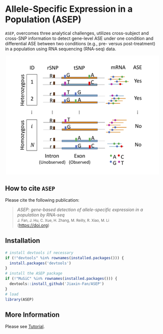 Allele-Specific Expression in a Population (ASEP)
======================

`ASEP`, overcomes three analytical challenges, utilizes cross-subject and cross-SNP information to detect gene-level ASE under one condition and differential ASE between two conditions (e.g., pre- versus post-treatment) in a population using RNA sequencing (RNA-seq) data.

<p align="center"> 
<img src="https://github.com/Jiaxin-Fan/ASEP/raw/master/Figure.png" width="500">
</p>

How to cite `ASEP`
-------------------
Please cite the following publication:

> *ASEP: gene-based detection of allele-specific expression in a population by RNA-seq*<br />
> <small>J. Fan, J. Hu, C. Xue, H. Zhang, M. Reilly, R. Xiao, M. Li<br /></small>
> (https://doi.org) 

Installation
------------

``` r
# install devtools if necessary
if (!"devtools" %in% rownames(installed.packages())) {
  install.packages('devtools')
}
# install the ASEP package
if (!"MuSiC" %in% rownames(installed.packages())) {
  devtools::install_github('Jiaxin-Fan/ASEP')
}
# load
library(ASEP)
```

More Information
-----------------
Please see [Tutorial](https://Jiaxin-Fan.github.io/).

